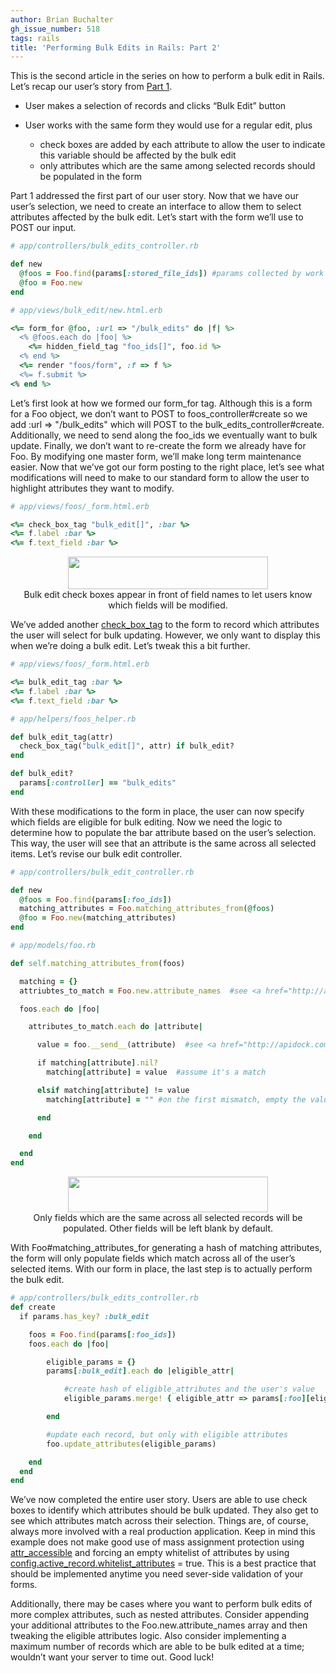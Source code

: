 ```yaml
---
author: Brian Buchalter
gh_issue_number: 518
tags: rails
title: 'Performing Bulk Edits in Rails: Part 2'
---
```




This is the second article in the series on how to perform a bulk edit in Rails. Let’s recap our user’s story from [Part 1](/blog/2011/11/14/performing-bulk-edits-in-rails-part-1). 

- User makes a selection of records and clicks “Bulk Edit” button
- User works with the same form they would use for a regular edit, plus

    - check boxes are added by each attribute to allow the user to indicate this variable should be affected by the bulk edit
    - only attributes which are the same among selected records should be populated in the form

Part 1 addressed the first part of our user story. Now that we have our user’s selection, we need to create an interface to allow them to select attributes affected by the bulk edit. Let’s start with the form we’ll use to POST our input.

```ruby
# app/controllers/bulk_edits_controller.rb

def new
  @foos = Foo.find(params[:stored_file_ids]) #params collected by work done in Part 1
  @foo = Foo.new
end

# app/views/bulk_edit/new.html.erb

<%= form_for @foo, :url => "/bulk_edits" do |f| %>
  <% @foos.each do |foo| %>
    <%= hidden_field_tag "foo_ids[]", foo.id %>
  <% end %>
  <%= render "foos/form", :f => f %>
  <%= f.submit %>
<% end %>
```

Let’s first look at how we formed our form_for tag. Although this is a form for a Foo object, we don’t want to POST to foos_controller#create so we add :url => "/bulk_edits" which will POST to the bulk_edits_controller#create. Additionally, we need to send along the foo_ids we eventually want to bulk update. Finally, we don’t want to re-create the form we already have for Foo. By modifying one master form, we’ll make long term maintenance easier. Now that we’ve got our form posting to the right place, let’s see what modifications will need to make to our standard form to allow the user to highlight attributes they want to modify.

```ruby
# app/views/foos/_form.html.erb

<%= check_box_tag "bulk_edit[]", :bar %>
<%= f.label :bar %>
<%= f.text_field :bar %>
```

<div class="separator" style="text-align: center;"><img border="0" height="52" src="/blog/2011/12/03/performing-bulk-edits-in-rails-part-2/image-0.png" width="320"/><br/>
Bulk edit check boxes appear in front of field names to let users know which fields will be modified.</div>

We’ve added another [check_box_tag](http://api.rubyonrails.org/classes/ActionView/Helpers/FormTagHelper.html#method-i-check_box_tag) to the form to record which attributes the user will select for bulk updating. However, we only want to display this when we’re doing a bulk edit. Let’s tweak this a bit further.

```ruby
# app/views/foos/_form.html.erb

<%= bulk_edit_tag :bar %>
<%= f.label :bar %>
<%= f.text_field :bar %>

# app/helpers/foos_helper.rb

def bulk_edit_tag(attr)
  check_box_tag("bulk_edit[]", attr) if bulk_edit?
end

def bulk_edit?
  params[:controller] == "bulk_edits"
end
```

With these modifications to the form in place, the user can now specify which fields are eligible for bulk editing. Now we need the logic to determine how to populate the bar attribute based on the user’s selection. This way, the user will see that an attribute is the same across all selected items. Let’s revise our bulk edit controller.

```ruby
# app/controllers/bulk_edit_controller.rb

def new
  @foos = Foo.find(params[:foo_ids])
  matching_attributes = Foo.matching_attributes_from(@foos)
  @foo = Foo.new(matching_attributes)
end

# app/models/foo.rb

def self.matching_attributes_from(foos)

  matching = {}
  attriubtes_to_match = Foo.new.attribute_names  #see <a href="http://api.rubyonrails.org/classes/ActiveRecord/Base.html#method-c-attribute_names">attribute_names</a> for more details

  foos.each do |foo|

    attributes_to_match.each do |attribute|

      value = foo.__send__(attribute)  #see <a href="http://apidock.com/ruby/Object/__send__">send</a>, invokes the method identified by symbol, use underscore version to avoid namespace issues

      if matching[attribute].nil?
        matching[attribute] = value  #assume it's a match

      elsif matching[attribute] != value
        matching[attribute] = "" #on the first mismatch, empty the value, but don't make it nil

      end

    end

  end
end

```

<div class="separator" style="clear: both; text-align: center;"><img border="0" height="57" src="/blog/2011/12/03/performing-bulk-edits-in-rails-part-2/image-1.png" width="320"/><br/>
Only fields which are the same across all selected records will be populated. Other fields will be left blank by default.</div>

With Foo#matching_attributes_for generating a hash of matching attributes, the form will only populate fields which match across all of the user’s selected items. With our form in place, the last step is to actually perform the bulk edit.

```ruby
# app/controllers/bulk_edits_controller.rb
def create
  if params.has_key? :bulk_edit

    foos = Foo.find(params[:foo_ids])
    foos.each do |foo|

        eligible_params = {}
        params[:bulk_edit].each do |eligible_attr|

            #create hash of eligible_attributes and the user's value
            eligible_params.merge! { eligible_attr => params[:foo][eligible_attr] } 

        end

        #update each record, but only with eligible attributes
        foo.update_attributes(eligible_params)

    end
  end
end
```

We’ve now completed the entire user story. Users are able to use check boxes to identify which attributes should be bulk updated. They also get to see which attributes match across their selection. Things are, of course, always more involved with a real production application. Keep in mind this example does not make good use of mass assignment protection using [attr_accessible](https://apidock.com/rails/ActiveRecord/Base/attr_accessible/class) and forcing an empty whitelist of attributes by using [config.active_record.whitelist_attributes](http://guides.rubyonrails.org/configuring.html#configuring-active-record) = true. This is a best practice that should be implemented anytime you need sever-side validation of your forms.

Additionally, there may be cases where you want to perform bulk edits of more complex attributes, such as nested attributes. Consider appending your additional attributes to the Foo.new.attribute_names array and then tweaking the eligible attributes logic. Also consider implementing a maximum number of records which are able to be bulk edited at a time; wouldn’t want your server to time out. Good luck!



